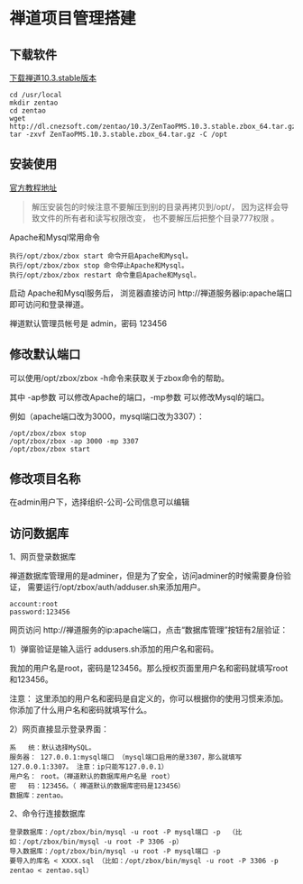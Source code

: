 # 禅道项目管理搭建

## 下载软件

[下载禅道10.3.stable版本](http://www.zentao.net/download/80084.html)
```
cd /usr/local
mkdir zentao
cd zentao
wget http://dl.cnezsoft.com/zentao/10.3/ZenTaoPMS.10.3.stable.zbox_64.tar.gz
tar -zxvf ZenTaoPMS.10.3.stable.zbox_64.tar.gz -C /opt

```

## 安装使用
[官方教程地址](http://www.zentao.net/book/zentaopmshelp/90.html)

>解压安装包的时候注意不要解压到别的目录再拷贝到/opt/，
因为这样会导致文件的所有者和读写权限改变， 也不要解压后把整个目录777权限 。

Apache和Mysql常用命令
```
执行/opt/zbox/zbox start 命令开启Apache和Mysql。
执行/opt/zbox/zbox stop 命令停止Apache和Mysql。
执行/opt/zbox/zbox restart 命令重启Apache和Mysql。
```

启动 Apache和Mysql服务后，
浏览器直接访问 http://禅道服务器ip:apache端口 即可访问和登录禅道。

禅道默认管理员帐号是 admin，密码 123456

## 修改默认端口
可以使用/opt/zbox/zbox -h命令来获取关于zbox命令的帮助。

其中 -ap参数 可以修改Apache的端口，-mp参数 可以修改Mysql的端口。

例如（apache端口改为3000，mysql端口改为3307）：
```
/opt/zbox/zbox stop
/opt/zbox/zbox -ap 3000 -mp 3307
/opt/zbox/zbox start
```

## 修改项目名称

在admin用户下，选择组织-公司-公司信息可以编辑

## 访问数据库
1、网页登录数据库

禅道数据库管理用的是adminer，但是为了安全，访问adminer的时候需要身份验证，
需要运行/opt/zbox/auth/adduser.sh来添加用户。
```
account:root
password:123456
```

网页访问 http://禅道服务的ip:apache端口，点击“数据库管理”按钮有2层验证：

1）弹窗验证是输入运行 addusers.sh添加的用户名和密码。

我加的用户名是root，密码是123456。那么授权页面里用户名和密码就填写root和123456。

注意： 这里添加的用户名和密码是自定义的，你可以根据你的使用习惯来添加。
你添加了什么用户名和密码就填写什么。

2）网页直接显示登录界面：
```
系   统：默认选择MySQL。
服务器： 127.0.0.1:mysql端口 （mysql端口启用的是3307，那么就填写 127.0.0.1:3307。 注意：ip只能写127.0.0.1）
用户名： root。（禅道默认的数据库用户名是 root）
密   码：123456。（ 禅道默认的数据库密码是123456）
数据库：zentao。
```

2、命令行连接数据库
```
登录数据库：/opt/zbox/bin/mysql -u root -P mysql端口 -p  （比如：/opt/zbox/bin/mysql -u root -P 3306 -p）
导入数据库：/opt/zbox/bin/mysql -u root -P mysql端口 -p 
要导入的库名 < XXXX.sql （比如：/opt/zbox/bin/mysql -u root -P 3306 -p zentao < zentao.sql）
```